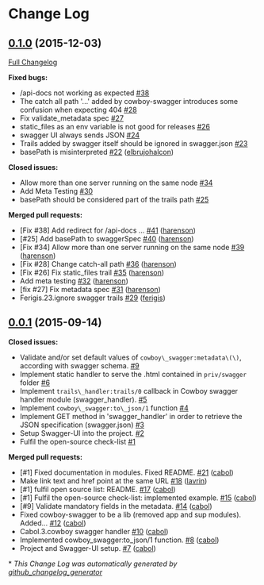 # Change Log

## [0.1.0](https://github.com/inaka/cowboy-swagger/tree/0.1.0) (2015-12-03)
[Full Changelog](https://github.com/inaka/cowboy-swagger/compare/0.0.1...0.1.0)

**Fixed bugs:**

- /api-docs not working as expected [\#38](https://github.com/inaka/cowboy-swagger/issues/38)
- The catch all path '...' added by cowboy-swagger introduces some confusion when expecting 404 [\#28](https://github.com/inaka/cowboy-swagger/issues/28)
- Fix validate\_metadata spec [\#27](https://github.com/inaka/cowboy-swagger/issues/27)
- static\_files as an env variable is not good for releases [\#26](https://github.com/inaka/cowboy-swagger/issues/26)
- swagger UI always sends JSON [\#24](https://github.com/inaka/cowboy-swagger/issues/24)
- Trails added by swagger itself should be ignored in swagger.json [\#23](https://github.com/inaka/cowboy-swagger/issues/23)
- basePath is misinterpreted [\#22](https://github.com/inaka/cowboy-swagger/pull/22) ([elbrujohalcon](https://github.com/elbrujohalcon))

**Closed issues:**

- Allow more than one server running on the same node [\#34](https://github.com/inaka/cowboy-swagger/issues/34)
- Add Meta Testing [\#30](https://github.com/inaka/cowboy-swagger/issues/30)
- basePath should be considered part of the trails path [\#25](https://github.com/inaka/cowboy-swagger/issues/25)

**Merged pull requests:**

- \[Fix \#38\] Add redirect for /api-docs ... [\#41](https://github.com/inaka/cowboy-swagger/pull/41) ([harenson](https://github.com/harenson))
- \[\#25\] Add basePath to swaggerSpec [\#40](https://github.com/inaka/cowboy-swagger/pull/40) ([harenson](https://github.com/harenson))
- \[Fix \#34\] Allow more than one server running on the same node [\#39](https://github.com/inaka/cowboy-swagger/pull/39) ([harenson](https://github.com/harenson))
- \[Fix \#28\] Change catch-all path [\#36](https://github.com/inaka/cowboy-swagger/pull/36) ([harenson](https://github.com/harenson))
- \[Fix \#26\] Fix static\_files trail [\#35](https://github.com/inaka/cowboy-swagger/pull/35) ([harenson](https://github.com/harenson))
- Add meta testing [\#32](https://github.com/inaka/cowboy-swagger/pull/32) ([harenson](https://github.com/harenson))
- \[fix \#27\] Fix metadata spec [\#31](https://github.com/inaka/cowboy-swagger/pull/31) ([harenson](https://github.com/harenson))
- Ferigis.23.ignore swagger trails [\#29](https://github.com/inaka/cowboy-swagger/pull/29) ([ferigis](https://github.com/ferigis))

## [0.0.1](https://github.com/inaka/cowboy-swagger/tree/0.0.1) (2015-09-14)
**Closed issues:**

- Validate and/or set default values of `cowboy\_swagger:metadata\(\)`, according with swagger schema. [\#9](https://github.com/inaka/cowboy-swagger/issues/9)
- Implement static handler to serve the .html contained in `priv/swagger` folder [\#6](https://github.com/inaka/cowboy-swagger/issues/6)
- Implement `trails\_handler:trails/0` callback in Cowboy swagger handler module \(swagger\_handler\). [\#5](https://github.com/inaka/cowboy-swagger/issues/5)
- Implement `cowboy\_swagger:to\_json/1` function [\#4](https://github.com/inaka/cowboy-swagger/issues/4)
- Implement GET method in 'swagger\_handler' in order to retrieve the JSON specification \(swagger.json\) [\#3](https://github.com/inaka/cowboy-swagger/issues/3)
- Setup Swagger-UI into the project. [\#2](https://github.com/inaka/cowboy-swagger/issues/2)
- Fulfil the open-source check-list [\#1](https://github.com/inaka/cowboy-swagger/issues/1)

**Merged pull requests:**

- \[\#1\] Fixed documentation in modules. Fixed README. [\#21](https://github.com/inaka/cowboy-swagger/pull/21) ([cabol](https://github.com/cabol))
- Make link text and href point at the same URL [\#18](https://github.com/inaka/cowboy-swagger/pull/18) ([lavrin](https://github.com/lavrin))
- \[\#1\] fulfil open source list: README. [\#17](https://github.com/inaka/cowboy-swagger/pull/17) ([cabol](https://github.com/cabol))
- \[\#1\] Fulfil the open-source check-list: implemented example. [\#15](https://github.com/inaka/cowboy-swagger/pull/15) ([cabol](https://github.com/cabol))
-  \[\#9\] Validate mandatory fields in the metadata. [\#14](https://github.com/inaka/cowboy-swagger/pull/14) ([cabol](https://github.com/cabol))
- Fixed cowboy-swagger to be a lib \(removed app and sup modules\). Added… [\#12](https://github.com/inaka/cowboy-swagger/pull/12) ([cabol](https://github.com/cabol))
- Cabol.3.cowboy swagger handler [\#10](https://github.com/inaka/cowboy-swagger/pull/10) ([cabol](https://github.com/cabol))
- Implemented cowboy\_swagger:to\_json/1 function. [\#8](https://github.com/inaka/cowboy-swagger/pull/8) ([cabol](https://github.com/cabol))
- Project and Swagger-UI setup. [\#7](https://github.com/inaka/cowboy-swagger/pull/7) ([cabol](https://github.com/cabol))



\* *This Change Log was automatically generated by [github_changelog_generator](https://github.com/skywinder/Github-Changelog-Generator)*